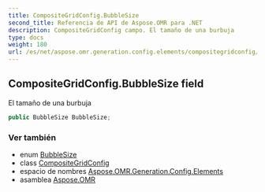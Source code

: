 ```yaml
---
title: CompositeGridConfig.BubbleSize
second_title: Referencia de API de Aspose.OMR para .NET
description: CompositeGridConfig campo. El tamaño de una burbuja
type: docs
weight: 180
url: /es/net/aspose.omr.generation.config.elements/compositegridconfig/bubblesize/
---
```

## CompositeGridConfig.BubbleSize field

El tamaño de una burbuja

```csharp
public BubbleSize BubbleSize;
```

### Ver también

* enum [BubbleSize](../../../aspose.omr.generation/bubblesize/)
* class [CompositeGridConfig](../)
* espacio de nombres [Aspose.OMR.Generation.Config.Elements](../../compositegridconfig/)
* asamblea [Aspose.OMR](../../../)


